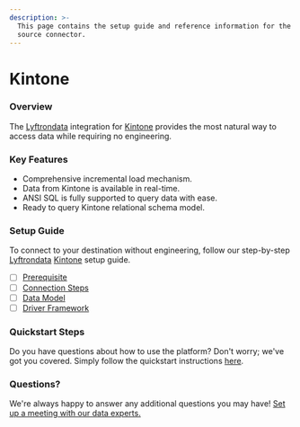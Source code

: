 ```yaml
---
description: >-
  This page contains the setup guide and reference information for the Kintone
  source connector.
---
```


# Kintone

### Overview

The [Lyftrondata](https://www.lyftrondata.com/) integration for [Kintone](https://www.lyftrondata.com/integration/business-analytics/kintone/) provides the most natural way to access data while requiring no engineering.

### Key Features

* Comprehensive incremental load mechanism.
* Data from Kintone is available in real-time.
* ANSI SQL is fully supported to query data with ease.
* Ready to query Kintone relational schema model.

### Setup Guide

To connect to your destination without engineering, follow our step-by-step [Lyftrondata](https://www.lyftrondata.com/) [Kintone](https://www.lyftrondata.com/integration/business-analytics/kintone/) setup guide.

* [ ] [Prerequisite](prerequisite.md)
* [ ] [Connection Steps](connection-steps.md)
* [ ] [Data Model](data-model/erd.md)
* [ ] [Driver Framework](driver-framework/)

### Quickstart Steps

Do you have questions about how to use the platform? Don't worry; we've got you covered. Simply follow the quickstart instructions [here](broken-reference).

### Questions? <a href="#questions" id="questions"></a>

We're always happy to answer any additional questions you may have! [Set up a meeting with our data experts.](https://www.lyftrondata.com/book-a-meeting/)
